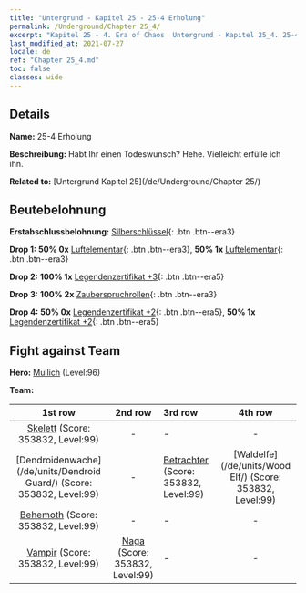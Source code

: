 ```yaml
---
title: "Untergrund - Kapitel 25 - 25-4 Erholung"
permalink: /Underground/Chapter 25_4/
excerpt: "Kapitel 25 - 4. Era of Chaos  Untergrund - Kapitel 25_4. 25-4 Erholung"
last_modified_at: 2021-07-27
locale: de
ref: "Chapter 25_4.md"
toc: false
classes: wide
---
```


## Details

 **Name:** 25-4 Erholung

 **Beschreibung:** Habt Ihr einen Todeswunsch? Hehe. Vielleicht erfülle ich ihn.

 **Related to:** [Untergrund Kapitel 25](/de/Underground/Chapter 25/)

## Beutebelohnung

 **Erstabschlussbelohnung:** [Silberschlüssel](/ItemsDE/con_693/){: .btn .btn--era3}

 **Drop 1:** **50% 0x** [Luftelementar](/ItemsDE/her_448/){: .btn .btn--era3}, **50% 1x** [Luftelementar](/ItemsDE/her_448/){: .btn .btn--era3}

 **Drop 2:** **100% 1x** [Legendenzertifikat +3](/ItemsDE/mat_88/){: .btn .btn--era5}

 **Drop 3:** **100% 2x** [Zauberspruchrollen](/ItemsDE/con_694/){: .btn .btn--era3}

 **Drop 4:** **50% 0x** [Legendenzertifikat +2](/ItemsDE/mat_81/){: .btn .btn--era5}, **50% 1x** [Legendenzertifikat +2](/ItemsDE/mat_81/){: .btn .btn--era5}


## Fight against Team
 **Hero:** [Mullich](/de/heroes/Mullich/) (Level:96)

 **Team:**


  | 1st row | 2nd row | 3rd row | 4th row |
  |:----:|:----:|:----|:----:|
  | [Skelett](/de/units/Skeleton/) (Score: 353832, Level:99)  | - | - | - |
  | [Dendroidenwache](/de/units/Dendroid Guard/) (Score: 353832, Level:99)  | - | [Betrachter](/de/units/Beholder/) (Score: 353832, Level:99)  | [Waldelfe](/de/units/Wood Elf/) (Score: 353832, Level:99)  |
  | [Behemoth](/de/units/Behemoth/) (Score: 353832, Level:99)  | - | - | - |
  | [Vampir](/de/units/Vampire/) (Score: 353832, Level:99)  | [Naga](/de/units/Naga/) (Score: 353832, Level:99)  | - | - |


